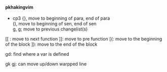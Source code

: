 #### pkhakingvim

- cp3
{}, move to beginning of para, end of para  
(), move to beginning of sen, end of sen  
g, g;  move to previous changelist(s)  

[[ : move to next function
]]: move to pre function
[{: move to the beginning of the block
]}: move to the end of the block

gd: find where a var is defined

gk gj: can move up/down warpped line

